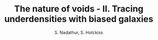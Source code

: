 ---
number: "17"
title: "The nature of voids - II. Tracing underdensities with biased galaxies"
arxiv_link: "https://arxiv.org/abs/1507.00197"
arxiv_id: "1507.00197"
author: "S. Nadathur, S. Hotckiss"
reviewed: True
journal: "MNRAS, 454, 889 (2015)"
doi: "10.1093/mnras/stv1994"
---
